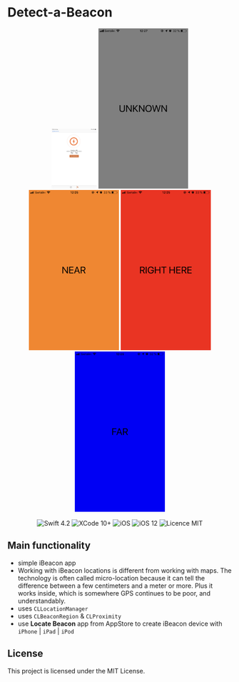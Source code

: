#  Detect-a-Beacon

<div align = "center">
<img src="/screens/0.jpeg" width="20%">    <img src="/screens/1.jpeg" width="40%">    <img src="/screens/2.jpeg" width="40%">    <img src="/screens/3.jpeg" width="40%">    <img src="/screens/4.jpeg" width="40%">
</div>

<p align="center">
<img src="https://img.shields.io/badge/Swift-4.2-orange.svg" alt="Swift 4.2"/>
<img src="https://img.shields.io/badge/Xcode-10%2B-brightgreen.svg" alt="XCode 10+"/>
<img src="https://img.shields.io/badge/platform-iOS-green.svg" alt="iOS"/>
<img src="https://img.shields.io/badge/iOS-12%2B-brightgreen.svg" alt="iOS 12"/>
<img src="https://img.shields.io/badge/licence-MIT-lightgray.svg" alt="Licence MIT"/>
</p>

## Main functionality
* simple iBeacon app
* Working with iBeacon locations is different from working with maps. The technology is often called micro-location because it can tell the difference between a few centimeters and a meter or more. Plus it works inside, which is somewhere GPS continues to be poor, and understandably.
* uses `CLLocationManager`
* uses `CLBeaconRegion` & `CLProximity`
* use **Locate Beacon** app from AppStore to create iBeacon device with `iPhone` | `iPad` | `iPod`

## License

This project is licensed under the MIT License.
